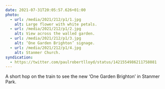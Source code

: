 ```yaml
---
date: 2021-07-31T20:05:57.626+01:00
photo:
  - url: /media/2021/212/p1/1.jpg
    alt: Large flower with white petals.
  - url: /media/2021/212/p1/2.jpg
    alt: View across the walled garden.
  - url: /media/2021/212/p1/3.jpg
    alt: ‘One Garden Brighton’ signage.
  - url: /media/2021/212/p1/4.jpg
    alt: Stanmer Church.
syndication:
  - https://twitter.com/paulrobertlloyd/status/1421554986211758081
---
```


A short hop on the train to see the new ‘One Garden Brighton’ in Stanmer Park.
